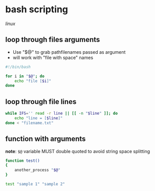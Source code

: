 # bash scripting

*linux*

## loop through files arguments

- Use "$@" to grab pathfilenames passed as argument
- will work with "file with space" names

```sh
#!/bin/bash

for i in "$@"; do
	echo "file [$i]"
done
```

## loop through file lines

```sh
while IFS='' read -r line || [[ -n "$line" ]]; do
    echo "line = [$line]"    
done < "filename.txt"
```

## function with arguments

**note**: `$@` variable MUST double quoted to avoid string space splitting

```sh
function test()
{
	another_process "$@"
}

test "sample 1" "sample 2"
```
